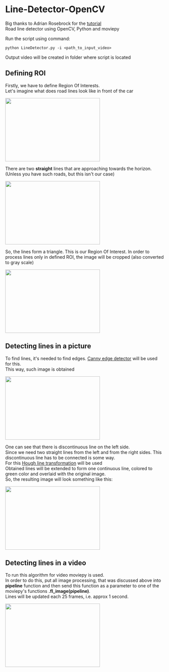 # Line-Detector-OpenCV
Big thanks to Adrian Rosebrock for the [tutorial](https://www.pyimagesearch.com/2018/11/12/yolo-object-detection-with-opencv/)  
Road line detector using OpenCV, Python and moviepy  

Run the script using command:  
```
python LineDetector.py -i <path_to_input_video>
```
Output video will be created in folder where script is located

## Defining ROI  
Firstly, we have to define Region Of Interests.  
Let's imagine what does road lines look like in front of the car  
  
<img src="https://i.imgur.com/O1OtyKM.jpg" width="300" height="200">

There are two **straight** lines that are approaching towards the horizon.  
(Unless you have such roads, but this isn't our case)  
  
<img src="https://tnimage.taiwannews.com.tw/photos/shares/591293a43befa.jpg" width="300" height="200">

So, the lines form a triangle. This is our Region Of Interest. 
In order to process lines only in defined ROI, the image will be cropped (also converted to gray scale)
  
<img src ="https://i.imgur.com/aAwKFEH.png" width="300" height="200"/>

## Detecting lines in a picture  
To find lines, it's needed to find edges. [Canny edge detector](https://opencv-python-tutroals.readthedocs.io/en/latest/py_tutorials/py_imgproc/py_canny/py_canny.html) will be used for this.  
This way, such image is obtained  
  
<img src="https://i.imgur.com/Tys6tCR.png" width="300" height="200"/>

One can see that there is discontinuous line on the left side.  
Since we need two straight lines from the left and from the right sides. This discontinuous line has to be connected is some way.  
For this [Hough line transformation](https://docs.opencv.org/2.4/doc/tutorials/imgproc/imgtrans/hough_lines/hough_lines.html) will be used  
Obtained lines will be extended to form one continuous line, colored to green color and overlaid with the original image.  
So, the resulting image will look something like this:  
  
<img src="https://i.imgur.com/zlZwQEE.png" width="300" height="200"/>

## Detecting lines in a video
To run this algorithm for video moviepy is used.  
In order to do this, put all image processing, that was discussed above into **pipeline** function and then send this function as a parameter to one of the moviepy's functions **.fl_image(pipeline)**.  
Lines will be updated each 25 frames, i.e. approx 1 second.

<img src="https://media.giphy.com/media/Md3tc1yXhw0WL4BgZD/giphy.gif" width="300" height="200"/>
